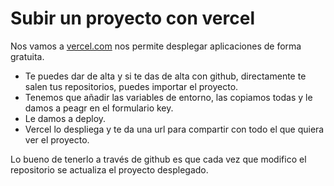 # Subir un proyecto con vercel

Nos vamos a [vercel.com](url) nos permite desplegar aplicaciones de forma gratuita.

- Te puedes dar de alta y si te das de alta con github, directamente te salen tus repositorios, puedes importar el proyecto.
- Tenemos que añadir las variables de entorno, las copiamos todas y le damos a peagr en el formulario key.
- Le damos a deploy.
- Vercel lo despliega y te da una url para compartir con todo el que quiera ver el proyecto.

Lo bueno de tenerlo a través de github es que cada vez que modifico el repositorio se actualiza el proyecto desplegado.
